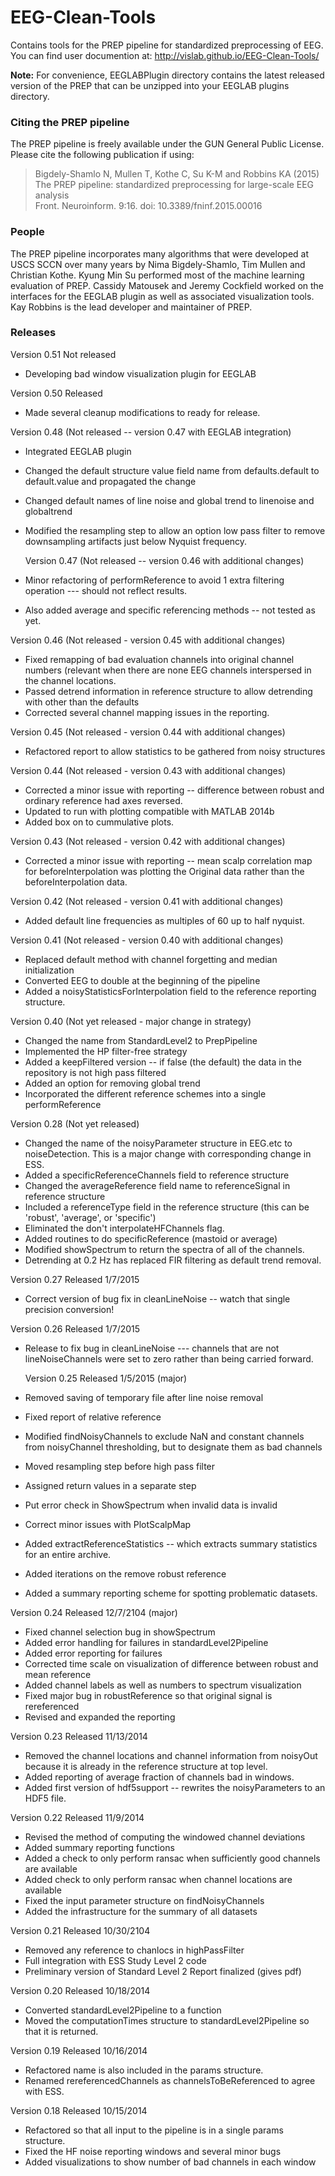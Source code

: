 EEG-Clean-Tools
===============

Contains tools for the PREP pipeline for standardized preprocessing of EEG. You can
find user documention at: 
   http://vislab.github.io/EEG-Clean-Tools/   
   
**Note:** For convenience, EEGLABPlugin directory contains the latest released version of the
PREP that can be unzipped into your EEGLAB plugins directory.  

### Citing the PREP pipeline
The PREP pipeline is freely available under the GUN General Public License. 
Please cite the following publication if using:  
> Bigdely-Shamlo N, Mullen T, Kothe C, Su K-M and Robbins KA (2015)  
> The PREP pipeline: standardized preprocessing for large-scale EEG analysis  
> Front. Neuroinform. 9:16. doi: 10.3389/fninf.2015.00016  

### People
The PREP pipeline incorporates many algorithms that were developed at
USCS SCCN over many years by Nima Bigdely-Shamlo, Tim Mullen and Christian Kothe.
Kyung Min Su performed most of the machine learning evaluation of PREP. Cassidy
Matousek and Jeremy Cockfield worked on the interfaces for the EEGLAB plugin as
well as associated visualization tools. Kay Robbins is the lead developer and
maintainer of PREP.

### Releases   

Version 0.51 Not released
* Developing bad window visualization plugin for EEGLAB

Version 0.50 Released
* Made several cleanup modifications to ready for release.

Version 0.48 (Not released -- version 0.47 with EEGLAB integration)
* Integrated EEGLAB plugin
* Changed the default structure value field name from defaults.default to
  default.value and propagated the change
* Changed default names of line noise and global trend to linenoise and 
  globaltrend
* Modified the resampling step to allow an option low pass filter to remove
  downsampling artifacts just below Nyquist frequency.

  Version 0.47 (Not released -- version 0.46 with additional changes)
* Minor refactoring of performReference to avoid 1 extra filtering operation ---
  should not reflect results.
* Also added average and specific referencing methods -- not tested as yet.

Version 0.46 (Not released - version 0.45 with additional changes)
* Fixed remapping of bad evaluation channels into original channel numbers
  (relevant when there are none EEG channels interspersed in the channel
  locations.
* Passed detrend information in reference structure to allow detrending 
  with other than the defaults
* Corrected several channel mapping issues in the reporting.

Version 0.45 (Not released - version 0.44 with additional changes)
* Refactored report to allow statistics to be gathered from noisy structures

Version 0.44 (Not released - version 0.43 with additional changes)
* Corrected a minor issue with reporting -- difference between robust
  and ordinary reference had axes reversed.
* Updated to run with plotting compatible with MATLAB 2014b
* Added box on to cummulative plots.

Version 0.43 (Not released - version 0.42 with additional changes)
* Corrected a minor issue with reporting -- mean scalp correlation map for
  beforeInterpolation was plotting the Original data rather than the
  beforeInterpolation data.

Version 0.42 (Not released - version 0.41 with additional changes)
* Added default line frequencies as multiples of 60 up to half nyquist.

Version 0.41 (Not released - version 0.40 with additional changes)
* Replaced default method with channel forgetting and median initialization
* Converted EEG to double at the beginning of the pipeline
* Added a noisyStatisticsForInterpolation field to the reference reporting
  structure.

Version 0.40 (Not yet released - major change in strategy)
* Changed the name from StandardLevel2 to PrepPipeline
* Implemented the HP filter-free strategy
* Added a keepFiltered version -- if false (the default) the data in the
  repository is not high pass filtered
* Added an option for removing global trend
* Incorporated the different reference schemes into a single performReference

Version 0.28 (Not yet released)
* Changed the name of the noisyParameter structure in EEG.etc to 
  noiseDetection.   This is a major change with corresponding change
  in ESS.
* Added a specificReferenceChannels field to reference structure
* Changed the averageReference field name to referenceSignal in reference
  structure
* Included a referenceType field in the reference structure (this
  can be 'robust', 'average', or 'specific')
* Eliminated the don't interpolateHFChannels flag.
* Added routines to do specificReference (mastoid or average)
* Modified showSpectrum to return the spectra of all of the channels.
* Detrending at 0.2 Hz has replaced FIR filtering as default trend removal.

Version 0.27 Released 1/7/2015
* Correct version of bug fix in cleanLineNoise -- watch that single
  precision conversion!

Version 0.26 Released 1/7/2015
* Release to fix bug in cleanLineNoise --- channels that are not 
  lineNoiseChannels were set to zero rather than being carried forward.

  Version 0.25 Released 1/5/2015 (major)
* Removed saving of temporary file after line noise removal
* Fixed report of relative reference
* Modified findNoisyChannels to exclude NaN and constant channels 
  from noisyChannel thresholding, but to designate them as bad channels
* Moved resampling step before high pass filter
* Assigned return values in a separate step
* Put error check in ShowSpectrum when invalid data is invalid
* Correct minor issues with PlotScalpMap
* Added extractReferenceStatistics -- which extracts summary statistics
  for an entire archive.
* Added iterations on the remove robust reference
* Added a summary reporting scheme for spotting problematic datasets.

Version 0.24 Released 12/7/2104 (major)
* Fixed channel selection bug in showSpectrum
* Added error handling for failures in standardLevel2Pipeline
* Added error reporting for failures
* Corrected time scale on visualization of difference between 
  robust and mean reference 
* Added channel labels as well as numbers to spectrum visualization
* Fixed major bug in robustReference so that original signal is rereferenced
* Revised and expanded the reporting

Version 0.23 Released 11/13/2014

* Removed the channel locations and channel information from noisyOut
  because it is already in the reference structure at top level.
* Added reporting of average fraction of channels bad in windows.
* Added first version of hdf5support -- rewrites the noisyParameters
  to an HDF5 file.

Version 0.22 Released 11/9/2014

* Revised the method of computing the windowed channel deviations
* Added summary reporting functions
* Added a check to only perform ransac when sufficiently good channels
  are available
* Added check to only perform ransac when channel locations are available
* Fixed the input parameter structure on findNoisyChannels
* Added the infrastructure for the summary of all datasets

Version 0.21 Released 10/30/2104

* Removed any reference to chanlocs in highPassFilter
* Full integration with ESS Study Level 2 code
* Preliminary version of Standard Level 2 Report finalized (gives pdf)

Version 0.20 Released 10/18/2014

* Converted standardLevel2Pipeline to a function
* Moved the computationTimes structure to standardLevel2Pipeline so that
it is returned.

Version 0.19 Released 10/16/2014

* Refactored name is also included in the params structure.
* Renamed rereferencedChannels as channelsToBeReferenced to agree with ESS.

Version 0.18 Released 10/15/2014

* Refactored so that all input to the pipeline is in a single params structure.
* Fixed the HF noise reporting windows and several minor bugs
* Added visualizations to show number of bad channels in each window







